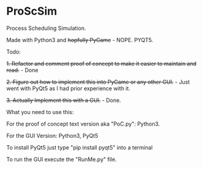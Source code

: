 # ProScSim
Process Scheduling Simulation. 

Made with Python3 and ~~hopfully PyGame~~ - NOPE. PYQT5.


Todo:

~~1. Refactor and comment proof of concept to make it easier to maintain and read.~~ - Done

~~2. Figure out how to implement this into PyGame or any other GUI.~~ - Just went with PyQt5 as I had prior experience with it.

~~3. Actually Implement this with a GUI.~~ - Done.


What you need to use this:

For the proof of concept text version aka "PoC.py": Python3.

For the GUI Version: Python3, PyQt5

To install PyQt5 just type "pip install pyqt5" into a terminal

To run the GUI execute the "RunMe.py" file.

